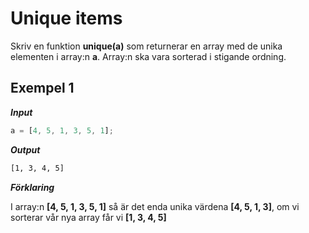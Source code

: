 # Unique items

Skriv en funktion **unique(a)** som returnerar en array med de unika elementen i array:n **a**. Array:n ska vara sorterad i stigande ordning.

## Exempel 1

**_Input_**

```js
a = [4, 5, 1, 3, 5, 1];
```

**_Output_**

```bash
[1, 3, 4, 5]
```

**_Förklaring_**

I array:n **[4, 5, 1, 3, 5, 1]** så är det enda unika värdena **[4, 5, 1, 3]**, om vi sorterar vår nya array får vi **[1, 3, 4, 5]**

